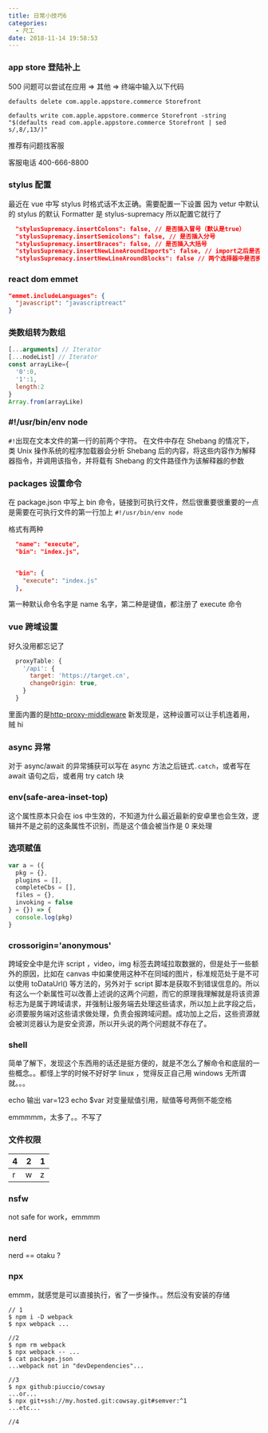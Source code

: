 ```yaml
---
title: 日常小技巧6
categories:
  - 尺工
date: 2018-11-14 19:58:53
---
```


<p></p>
<!-- more -->

### app store 登陆补上
500 问题可以尝试在应用 => 其他 => 终端中输入以下代码

```
defaults delete com.apple.appstore.commerce Storefront
```

```
defaults write com.apple.appstore.commerce Storefront -string "$(defaults read com.apple.appstore.commerce Storefront | sed s/,8/,13/)"
```

推荐有问题找客服

客服电话 400-666-8800

### stylus 配置
最近在 vue 中写 stylus 时格式话不太正确。需要配置一下设置
因为 vetur 中默认的 stylus 的默认 Formatter 是 stylus-supremacy 所以配置它就行了


```json
  "stylusSupremacy.insertColons": false, // 是否插入冒号（默认是true）
  "stylusSupremacy.insertSemicolons": false, // 是否插入分号
  "stylusSupremacy.insertBraces": false, // 是否插入大括号
  "stylusSupremacy.insertNewLineAroundImports": false, // import之后是否换行
  "stylusSupremacy.insertNewLineAroundBlocks": false // 两个选择器中是否换行
```

### react dom emmet
```json
"emmet.includeLanguages": {
  "javascript": "javascriptreact"
}
```


### 类数组转为数组

```js
[...arguments] // Iterator
[...nodeList] // Iterator
const arrayLike={
  '0':0,
  '1':1,
  length:2
}
Array.from(arrayLike)
```

### #!/usr/bin/env node

`#!`出现在文本文件的第一行的前两个字符。 在文件中存在 Shebang 的情况下，类 Unix 操作系统的程序加载器会分析 Shebang 后的内容，将这些内容作为解释器指令，并调用该指令，并将载有 Shebang 的文件路径作为该解释器的参数

### packages 设置命令

在 package.json 中写上 bin 命令，链接到可执行文件，然后很重要很重要的一点是需要在可执行文件的第一行加上 `#!/usr/bin/env node`

格式有两种

```json
  "name": "execute",
  "bin": "index.js",
```

```json

  "bin": {
    "execute": "index.js"
  },
```

第一种默认命令名字是 name 名字，第二种是键值，都注册了 execute 命令

### vue 跨域设置

好久没用都忘记了

```js
  proxyTable: {
    '/api': {
      target: 'https://target.cn',
      changeOrigin: true,
    }
  }
```

里面内置的是[http-proxy-middleware](https://github.com/chimurai/http-proxy-middleware)
新发现是，这种设置可以让手机连着用，贼 hi

### async 异常

对于 async/await 的异常捕获可以写在 async 方法之后链式`.catch`，或者写在 await 语句之后，或者用 try catch 块

### env(safe-area-inset-top)

这个属性原本只会在 ios 中生效的，不知道为什么最近最新的安卓里也会生效，逻辑并不是之前的这条属性不识别，而是这个值会被当作是 0 来处理

### 选项赋值

```js
var a = ({
  pkg = {},
  plugins = [],
  completeCbs = [],
  files = {},
  invoking = false
} = {}) => {
  console.log(pkg)
}
```

### crossorigin='anonymous'

跨域安全中是允许 script ，video，img 标签去跨域拉取数据的，但是处于一些额外的原因，比如在 canvas 中如果使用这种不在同域的图片，标准规范处于是不可以使用 toDataUrl() 等方法的，另外对于 script 脚本是获取不到错误信息的。所以有这么一个新属性可以改善上述说的这两个问题，而它的原理我理解就是将该资源标志为是属于跨域请求，并强制让服务端去处理这些请求，所以加上此字段之后，必须要服务端对这些请求做处理，负责会报跨域问题。成功加上之后，这些资源就会被浏览器认为是安全资源，所以开头说的两个问题就不存在了。

### shell

简单了解下，发现这个东西用的话还是挺方便的，就是不怎么了解命令和底层的一些概念。。都怪上学的时候不好好学 linux ，觉得反正自己用 windows 无所谓就。。。

echo 输出
var=123 echo \$var 对变量赋值引用，赋值等号两侧不能空格

emmmmm，太多了。。不写了

### 文件权限

| 4   | 2   | 1   |
| --- | --- | --- |
| r   | w   | z   |

### nsfw

not safe for work，emmmm

### nerd

nerd == otaku ?

### npx

emmm，就感觉是可以直接执行，省了一步操作。。然后没有安装的存储

```
// 1
$ npm i -D webpack
$ npx webpack ...

//2
$ npm rm webpack
$ npx webpack -- ...
$ cat package.json
...webpack not in "devDependencies"...

//3
$ npx github:piuccio/cowsay
...or...
$ npx git+ssh://my.hosted.git:cowsay.git#semver:^1
...etc...

//4
```
